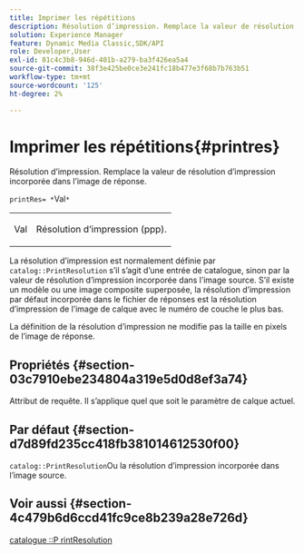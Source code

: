 ```yaml
---
title: Imprimer les répétitions
description: Résolution d’impression. Remplace la valeur de résolution d’impression incorporée dans l’image de réponse.
solution: Experience Manager
feature: Dynamic Media Classic,SDK/API
role: Developer,User
exl-id: 81c4c3b8-946d-401b-a279-ba3f426ea5a4
source-git-commit: 38f3e425be0ce3e241fc18b477e3f68b7b763b51
workflow-type: tm+mt
source-wordcount: '125'
ht-degree: 2%

---
```


# Imprimer les répétitions{#printres}

Résolution d’impression. Remplace la valeur de résolution d’impression incorporée dans l’image de réponse.

`printRes= *`Val`*`

<table id="simpletable_85C271760AE5466C96115027E6511559"> 
 <tr class="strow"> 
  <td class="stentry"> <p><span class="varname"> Val</span> </p> </td> 
  <td class="stentry"> <p>Résolution d’impression (ppp). </p></td> 
 </tr> 
</table>

La résolution d’impression est normalement définie par `catalog::PrintResolution` s’il s’agit d’une entrée de catalogue, sinon par la valeur de résolution d’impression incorporée dans l’image source. S’il existe un modèle ou une image composite superposée, la résolution d’impression par défaut incorporée dans le fichier de réponses est la résolution d’impression de l’image de calque avec le numéro de couche le plus bas.

La définition de la résolution d’impression ne modifie pas la taille en pixels de l’image de réponse.

## Propriétés {#section-03c7910ebe234804a319e5d0d8ef3a74}

Attribut de requête. Il s’applique quel que soit le paramètre de calque actuel.

## Par défaut {#section-d7d89fd235cc418fb381014612530f00}

`catalog::PrintResolution`Ou la résolution d’impression incorporée dans l’image source.

## Voir aussi {#section-4c479b6d6ccd41fc9ce8b239a28e726d}

[catalogue ::P rintResolution](../../../../../is-api/image-catalog/image-serving-api-ref/c-image-catalog-reference/c-image-svg-data-reference/c-image-data-reference/r-printresolution-cat.md#reference-4ebb2e136995470b84b7c5e10cb8e5f5)
